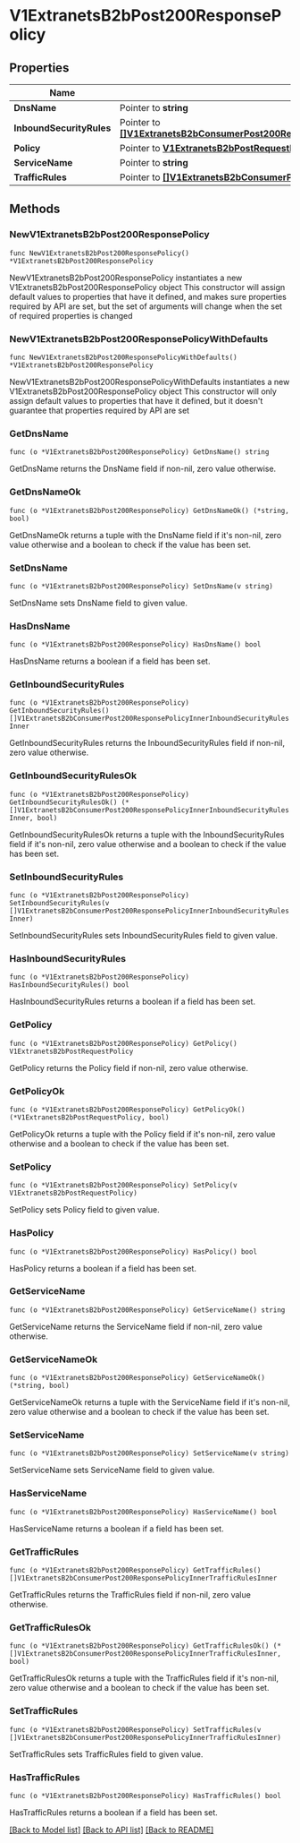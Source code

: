 # V1ExtranetsB2bPost200ResponsePolicy

## Properties

Name | Type | Description | Notes
------------ | ------------- | ------------- | -------------
**DnsName** | Pointer to **string** |  | [optional] 
**InboundSecurityRules** | Pointer to [**[]V1ExtranetsB2bConsumerPost200ResponsePolicyInnerInboundSecurityRulesInner**](V1ExtranetsB2bConsumerPost200ResponsePolicyInnerInboundSecurityRulesInner.md) |  | [optional] 
**Policy** | Pointer to [**V1ExtranetsB2bPostRequestPolicy**](V1ExtranetsB2bPostRequestPolicy.md) |  | [optional] 
**ServiceName** | Pointer to **string** |  | [optional] 
**TrafficRules** | Pointer to [**[]V1ExtranetsB2bConsumerPost200ResponsePolicyInnerTrafficRulesInner**](V1ExtranetsB2bConsumerPost200ResponsePolicyInnerTrafficRulesInner.md) |  | [optional] 

## Methods

### NewV1ExtranetsB2bPost200ResponsePolicy

`func NewV1ExtranetsB2bPost200ResponsePolicy() *V1ExtranetsB2bPost200ResponsePolicy`

NewV1ExtranetsB2bPost200ResponsePolicy instantiates a new V1ExtranetsB2bPost200ResponsePolicy object
This constructor will assign default values to properties that have it defined,
and makes sure properties required by API are set, but the set of arguments
will change when the set of required properties is changed

### NewV1ExtranetsB2bPost200ResponsePolicyWithDefaults

`func NewV1ExtranetsB2bPost200ResponsePolicyWithDefaults() *V1ExtranetsB2bPost200ResponsePolicy`

NewV1ExtranetsB2bPost200ResponsePolicyWithDefaults instantiates a new V1ExtranetsB2bPost200ResponsePolicy object
This constructor will only assign default values to properties that have it defined,
but it doesn't guarantee that properties required by API are set

### GetDnsName

`func (o *V1ExtranetsB2bPost200ResponsePolicy) GetDnsName() string`

GetDnsName returns the DnsName field if non-nil, zero value otherwise.

### GetDnsNameOk

`func (o *V1ExtranetsB2bPost200ResponsePolicy) GetDnsNameOk() (*string, bool)`

GetDnsNameOk returns a tuple with the DnsName field if it's non-nil, zero value otherwise
and a boolean to check if the value has been set.

### SetDnsName

`func (o *V1ExtranetsB2bPost200ResponsePolicy) SetDnsName(v string)`

SetDnsName sets DnsName field to given value.

### HasDnsName

`func (o *V1ExtranetsB2bPost200ResponsePolicy) HasDnsName() bool`

HasDnsName returns a boolean if a field has been set.

### GetInboundSecurityRules

`func (o *V1ExtranetsB2bPost200ResponsePolicy) GetInboundSecurityRules() []V1ExtranetsB2bConsumerPost200ResponsePolicyInnerInboundSecurityRulesInner`

GetInboundSecurityRules returns the InboundSecurityRules field if non-nil, zero value otherwise.

### GetInboundSecurityRulesOk

`func (o *V1ExtranetsB2bPost200ResponsePolicy) GetInboundSecurityRulesOk() (*[]V1ExtranetsB2bConsumerPost200ResponsePolicyInnerInboundSecurityRulesInner, bool)`

GetInboundSecurityRulesOk returns a tuple with the InboundSecurityRules field if it's non-nil, zero value otherwise
and a boolean to check if the value has been set.

### SetInboundSecurityRules

`func (o *V1ExtranetsB2bPost200ResponsePolicy) SetInboundSecurityRules(v []V1ExtranetsB2bConsumerPost200ResponsePolicyInnerInboundSecurityRulesInner)`

SetInboundSecurityRules sets InboundSecurityRules field to given value.

### HasInboundSecurityRules

`func (o *V1ExtranetsB2bPost200ResponsePolicy) HasInboundSecurityRules() bool`

HasInboundSecurityRules returns a boolean if a field has been set.

### GetPolicy

`func (o *V1ExtranetsB2bPost200ResponsePolicy) GetPolicy() V1ExtranetsB2bPostRequestPolicy`

GetPolicy returns the Policy field if non-nil, zero value otherwise.

### GetPolicyOk

`func (o *V1ExtranetsB2bPost200ResponsePolicy) GetPolicyOk() (*V1ExtranetsB2bPostRequestPolicy, bool)`

GetPolicyOk returns a tuple with the Policy field if it's non-nil, zero value otherwise
and a boolean to check if the value has been set.

### SetPolicy

`func (o *V1ExtranetsB2bPost200ResponsePolicy) SetPolicy(v V1ExtranetsB2bPostRequestPolicy)`

SetPolicy sets Policy field to given value.

### HasPolicy

`func (o *V1ExtranetsB2bPost200ResponsePolicy) HasPolicy() bool`

HasPolicy returns a boolean if a field has been set.

### GetServiceName

`func (o *V1ExtranetsB2bPost200ResponsePolicy) GetServiceName() string`

GetServiceName returns the ServiceName field if non-nil, zero value otherwise.

### GetServiceNameOk

`func (o *V1ExtranetsB2bPost200ResponsePolicy) GetServiceNameOk() (*string, bool)`

GetServiceNameOk returns a tuple with the ServiceName field if it's non-nil, zero value otherwise
and a boolean to check if the value has been set.

### SetServiceName

`func (o *V1ExtranetsB2bPost200ResponsePolicy) SetServiceName(v string)`

SetServiceName sets ServiceName field to given value.

### HasServiceName

`func (o *V1ExtranetsB2bPost200ResponsePolicy) HasServiceName() bool`

HasServiceName returns a boolean if a field has been set.

### GetTrafficRules

`func (o *V1ExtranetsB2bPost200ResponsePolicy) GetTrafficRules() []V1ExtranetsB2bConsumerPost200ResponsePolicyInnerTrafficRulesInner`

GetTrafficRules returns the TrafficRules field if non-nil, zero value otherwise.

### GetTrafficRulesOk

`func (o *V1ExtranetsB2bPost200ResponsePolicy) GetTrafficRulesOk() (*[]V1ExtranetsB2bConsumerPost200ResponsePolicyInnerTrafficRulesInner, bool)`

GetTrafficRulesOk returns a tuple with the TrafficRules field if it's non-nil, zero value otherwise
and a boolean to check if the value has been set.

### SetTrafficRules

`func (o *V1ExtranetsB2bPost200ResponsePolicy) SetTrafficRules(v []V1ExtranetsB2bConsumerPost200ResponsePolicyInnerTrafficRulesInner)`

SetTrafficRules sets TrafficRules field to given value.

### HasTrafficRules

`func (o *V1ExtranetsB2bPost200ResponsePolicy) HasTrafficRules() bool`

HasTrafficRules returns a boolean if a field has been set.


[[Back to Model list]](../README.md#documentation-for-models) [[Back to API list]](../README.md#documentation-for-api-endpoints) [[Back to README]](../README.md)


